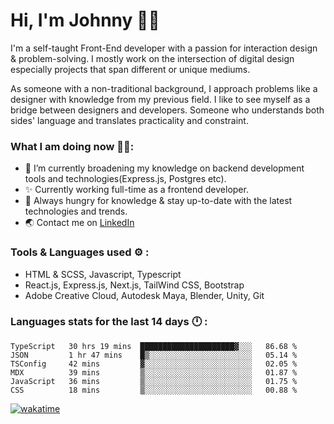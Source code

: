 # Hi, I'm Johnny 👋🧑‍

I'm a self-taught Front-End developer with a passion for interaction design & problem-solving. I mostly work on the intersection of digital design especially projects that span different or unique mediums.

As someone with a non-traditional background, I approach problems like a designer with knowledge from my previous field. I like to see myself as a bridge between designers and developers. Someone who understands both sides' language and translates practicality and constraint.

### What I am doing now 🧑‍💻:

- 🔭 I’m currently broadening my knowledge on backend development tools and technologies(Express.js, Postgres etc).
- ✨ Currently working full-time as a frontend developer.
- 📖 Always hungry for knowledge & stay up-to-date with the latest technologies and trends.
- 🌏 Contact me on [LinkedIn](https://www.linkedin.com/in/johchai/)

### Tools & Languages used ⚙️ :

- HTML & SCSS, Javascript, Typescript
- React.js, Express.js, Next.js, TailWind CSS, Bootstrap
- Adobe Creative Cloud, Autodesk Maya, Blender, Unity, Git

### Languages stats for the last 14 days 🕛 :

<!--START_SECTION:waka-->

```text
TypeScript   30 hrs 19 mins  █████████████████████▓░░░   86.68 %
JSON         1 hr 47 mins    █▒░░░░░░░░░░░░░░░░░░░░░░░   05.14 %
TSConfig     42 mins         ▓░░░░░░░░░░░░░░░░░░░░░░░░   02.05 %
MDX          39 mins         ▒░░░░░░░░░░░░░░░░░░░░░░░░   01.87 %
JavaScript   36 mins         ▒░░░░░░░░░░░░░░░░░░░░░░░░   01.75 %
CSS          18 mins         ▒░░░░░░░░░░░░░░░░░░░░░░░░   00.88 %
```

<!--END_SECTION:waka-->

[![wakatime](https://wakatime.com/badge/user/0cd14e89-b357-451d-b5c1-4a79286fb5a6.svg)](https://wakatime.com/@0cd14e89-b357-451d-b5c1-4a79286fb5a6)
